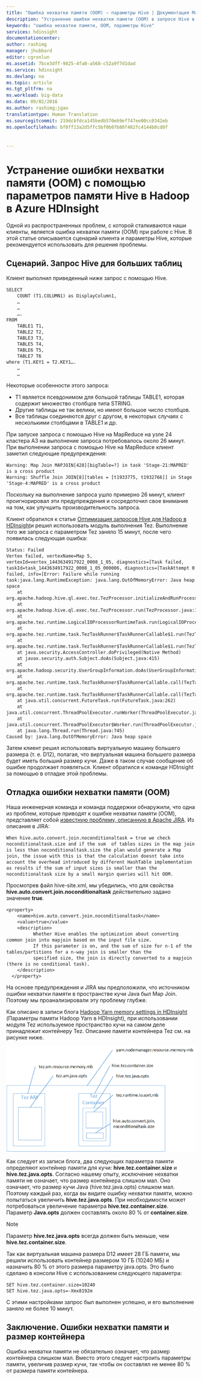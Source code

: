 ```yaml
---
title: "Ошибка нехватки памяти (OOM) — параметры Hive | Документация Майкрософт"
description: "Устранение ошибки нехватки памяти (OOM) в запросе Hive в HDInsight. Пользовательский сценарий представляет собой запрос ко множеству больших таблиц."
keywords: "ошибка нехватки памяти, OOM, параметры Hive"
services: hdinsight
documentationcenter: 
author: rashimg
manager: jhubbard
editor: cgronlun
ms.assetid: 7bce3dff-9825-4fa0-a568-c52a9f7d1dad
ms.service: hdinsight
ms.devlang: na
ms.topic: article
ms.tgt_pltfrm: na
ms.workload: big-data
ms.date: 09/02/2016
ms.author: rashimg;jgao
translationtype: Human Translation
ms.sourcegitcommit: 219dcbfdca145bedb570eb9ef747ee00cc0342eb
ms.openlocfilehash: bf0ff13a2d5ffc5bf0b07b80f482fc4144b0cd0f


---
```

# <a name="fix-an-out-of-memory-oom-error-with-hive-memory-settings-in-hadoop-in-azure-hdinsight"></a>Устранение ошибки нехватки памяти (OOM) с помощью параметров памяти Hive в Hadoop в Azure HDInsight
Одной из распространенных проблем, с которой сталкиваются наши клиенты, является ошибка нехватки памяти (OOM) при работе с Hive. В этой статье описывается сценарий клиента и параметры Hive, которые рекомендуется использовать для решения проблемы.

## <a name="scenario-hive-query-across-large-tables"></a>Сценарий. Запрос Hive для больших таблиц
Клиент выполнил приведенный ниже запрос с помощью Hive.

    SELECT
        COUNT (T1.COLUMN1) as DisplayColumn1,
        …
        …
        ….
    FROM
        TABLE1 T1,
        TABLE2 T2,
        TABLE3 T3,
        TABLE5 T4,
        TABLE6 T5,
        TABLE7 T6
    where (T1.KEY1 = T2.KEY1….
        …
        …

Некоторые особенности этого запроса:

* T1 является псевдонимом для большой таблицы TABLE1, которая содержит множество столбцов типа STRING.
* Другие таблицы не так велики, но имеют большое число столбцов.
* Все таблицы соединяются друг с другом, в некоторых случаях с несколькими столбцами в TABLE1 и др.

При запуске запроса с помощью Hive на MapReduce на узле 24 кластера A3 на выполнение запроса потребовалось около 26 минут. При выполнении запроса с помощью Hive на MapReduce клиент заметил следующие предупреждения:

    Warning: Map Join MAPJOIN[428][bigTable=?] in task 'Stage-21:MAPRED' is a cross product
    Warning: Shuffle Join JOIN[8][tables = [t1933775, t1932766]] in Stage 'Stage-4:MAPRED' is a cross product

Поскольку на выполнение запроса ушло примерно 26 минут, клиент проигнорировал эти предупреждения и сосредоточил свое внимание на том, как улучшить производительность запроса.

Клиент обратился к статье [Оптимизация запросов Hive для Hadoop в HDInsight](hdinsight-hadoop-optimize-hive-query.md)и решил использовать модуль выполнения Tez. Выполнение того же запроса с параметром Tez заняло 15 минут, после чего появилась следующая ошибка:

    Status: Failed
    Vertex failed, vertexName=Map 5, vertexId=vertex_1443634917922_0008_1_05, diagnostics=[Task failed, taskId=task_1443634917922_0008_1_05_000006, diagnostics=[TaskAttempt 0 failed, info=[Error: Failure while running task:java.lang.RuntimeException: java.lang.OutOfMemoryError: Java heap space
        at
    org.apache.hadoop.hive.ql.exec.tez.TezProcessor.initializeAndRunProcessor(TezProcessor.java:172)
        at org.apache.hadoop.hive.ql.exec.tez.TezProcessor.run(TezProcessor.java:138)
        at
    org.apache.tez.runtime.LogicalIOProcessorRuntimeTask.run(LogicalIOProcessorRuntimeTask.java:324)
        at
    org.apache.tez.runtime.task.TezTaskRunner$TaskRunnerCallable$1.run(TezTaskRunner.java:176)
        at
    org.apache.tez.runtime.task.TezTaskRunner$TaskRunnerCallable$1.run(TezTaskRunner.java:168)
        at java.security.AccessController.doPrivileged(Native Method)
        at javax.security.auth.Subject.doAs(Subject.java:415)
        at org.apache.hadoop.security.UserGroupInformation.doAs(UserGroupInformation.java:1628)
        at
    org.apache.tez.runtime.task.TezTaskRunner$TaskRunnerCallable.call(TezTaskRunner.java:168)
        at
    org.apache.tez.runtime.task.TezTaskRunner$TaskRunnerCallable.call(TezTaskRunner.java:163)
        at java.util.concurrent.FutureTask.run(FutureTask.java:262)
        at java.util.concurrent.ThreadPoolExecutor.runWorker(ThreadPoolExecutor.java:1145)
        at java.util.concurrent.ThreadPoolExecutor$Worker.run(ThreadPoolExecutor.java:615)
        at java.lang.Thread.run(Thread.java:745)
    Caused by: java.lang.OutOfMemoryError: Java heap space

Затем клиент решил использовать виртуальную машину большего размера (т. е. D12), полагая, что виртуальная машина большего размера будет иметь больший размер кучи. Даже в таком случае сообщение об ошибке продолжает появляться. Клиент обратился к команде HDInsight за помощью в отладке этой проблемы.

## <a name="debug-the-out-of-memory-oom-error"></a>Отладка ошибки нехватки памяти (OOM)
Наша инженерная команда и команда поддержки обнаружили, что одна из проблем, которые приводят к ошибке нехватки памяти (OOM), представляет собой [известную проблему, описанную в Apache JIRA](https://issues.apache.org/jira/browse/HIVE-8306). Из описания в JIRA:

    When hive.auto.convert.join.noconditionaltask = true we check noconditionaltask.size and if the sum  of tables sizes in the map join is less than noconditionaltask.size the plan would generate a Map join, the issue with this is that the calculation doesnt take into account the overhead introduced by different HashTable implementation as results if the sum of input sizes is smaller than the noconditionaltask size by a small margin queries will hit OOM.

Просмотрев файл hive-site.xml, мы убедились, что для свойства **hive.auto.convert.join.noconditionaltask** действительно задано значение **true**.

    <property>
        <name>hive.auto.convert.join.noconditionaltask</name>
        <value>true</value>
        <description>
              Whether Hive enables the optimization about converting common join into mapjoin based on the input file size.
              If this parameter is on, and the sum of size for n-1 of the tables/partitions for a n-way join is smaller than the
              specified size, the join is directly converted to a mapjoin (there is no conditional task).
        </description>
      </property>

На основе предупреждения и JIRA мы предположили, что источником ошибки нехватки памяти в пространстве кучи Java был Map Join. Поэтому мы проанализировали эту проблему глубже.

Как описано в записи блога [Hadoop Yarn memory settings in HDInsight](http://blogs.msdn.com/b/shanyu/archive/2014/07/31/hadoop-yarn-memory-settings-in-hdinsigh.aspx) (Параметры памяти Hadoop Yarn в HDInsight), при использовании модуля Tez используемое пространство кучи на самом деле принадлежит контейнеру Tez. Описание памяти контейнера Tez см. на рисунке ниже.

![Схема памяти контейнера Tez: ошибка нехватки памяти Hive (OOM)](./media/hdinsight-hadoop-hive-out-of-memory-error-oom/hive-out-of-memory-error-oom-tez-container-memory.png)

Как следует из записи блога, два следующих параметра памяти определяют контейнер памяти для кучи: **hive.tez.container.size** и **hive.tez.java.opts**. Согласно нашему опыту, исключение нехватки памяти не означает, что размер контейнера слишком мал. Оно означает, что размер кучи Java (hive.tez.java.opts) слишком мал. Поэтому каждый раз, когда вы видите ошибку нехватки памяти, можно попытаться увеличить **hive.tez.java.opts**. При необходимости может потребоваться увеличение параметра **hive.tez.container.size**. Параметр **Java.opts** должен составлять около 80 % от **container.size**.

> [!NOTE]
> Параметр **hive.tez.java.opts** всегда должен быть меньше, чем **hive.tez.container.size**.
> 
> 

Так как виртуальная машина размера D12 имеет 28 ГБ памяти, мы решили использовать контейнер размером 10 ГБ (10240 МБ) и назначить 80 % от этого размера параметру java.opts. Это было сделано в консоли Hive с использованием следующего параметра:

    SET hive.tez.container.size=10240
    SET hive.tez.java.opts=-Xmx8192m

С этими настройками запрос был выполнен успешно, и его выполнение заняло не более 10 минут.

## <a name="conclusion-oom-errors-and-container-size"></a>Заключение. Ошибки нехватки памяти и размер контейнера
Ошибка нехватки памяти не обязательно означает, что размер контейнера слишком мал. Вместо этого следует настроить параметры памяти, увеличив размер кучи, так чтобы он составлял не менее 80 % от размера памяти контейнера.




<!--HONumber=Nov16_HO3-->


